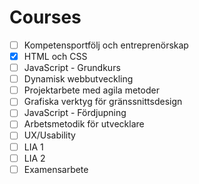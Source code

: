 # Courses

-   [ ] Kompetensportfölj och entreprenörskap
-   [x] HTML och CSS
-   [ ] JavaScript - Grundkurs
-   [ ] Dynamisk webbutveckling
-   [ ] Projektarbete med agila metoder
-   [ ] Grafiska verktyg för gränssnittsdesign
-   [ ] JavaScript - Fördjupning
-   [ ] Arbetsmetodik för utvecklare
-   [ ] UX/Usability
-   [ ] LIA 1
-   [ ] LIA 2
-   [ ] Examensarbete
